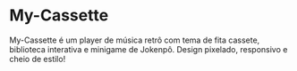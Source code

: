 # My-Cassette
My-Cassette é um player de música retrô com tema de fita cassete, biblioteca interativa e minigame de Jokenpô. Design pixelado, responsivo e cheio de estilo!
